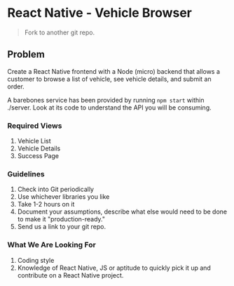 # React Native - Vehicle Browser

> Fork to another git repo.

## Problem

Create a React Native frontend with a Node (micro) backend that allows a customer to browse a list of vehicle, see vehicle details, and submit an order.

A barebones service has been provided by running `npm start` within ./server. Look at its code to understand the API you will be consuming.

### Required Views

1. Vehicle List
2. Vehicle Details
3. Success Page

### Guidelines

1. Check into Git periodically
2. Use whichever libraries you like
3. Take 1-2 hours on it
4. Document your assumptions, describe what else would need to be done to make it "production-ready."
5. Send us a link to your git repo.

### What We Are Looking For

1. Coding style
2. Knowledge of React Native, JS or aptitude to quickly pick it up and contribute on a React Native project.
